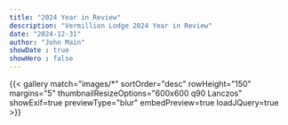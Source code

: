 ```yaml
---
title: "2024 Year in Review"
description: "Vermillion Lodge 2024 Year in Review"
date: "2024-12-31"
author: "John Main"
showDate : true
showHero : false
---
```

{{< gallery match="images/*" sortOrder="desc" rowHeight="150" margins="5" thumbnailResizeOptions="600x600 q90 Lanczos" showExif=true previewType="blur" embedPreview=true loadJQuery=true >}}